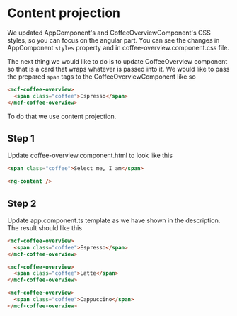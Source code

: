# Content projection

We updated AppComponent's and CoffeeOverviewComponent's CSS styles, so you can focus on the angular
part. You can see the changes in AppComponent `styles` property and in coffee-overview.component.css
file.

The next thing we would like to do is to update CoffeeOverview component so that is a card that
wraps whatever is passed into it. We would like to pass the prepared `span` tags to the
CoffeeOverviewComponent like so

```html
<mcf-coffee-overview>
  <span class="coffee">Espresso</span>
</mcf-coffee-overview>
```

To do that we use content projection.

## Step 1

Update coffee-overview.component.html to look like this

```html
<span class="coffee">Select me, I am</span>

<ng-content />
```

## Step 2

Update app.component.ts template as we have shown in the description. The result should like this

```html
<mcf-coffee-overview>
  <span class="coffee">Espresso</span>
</mcf-coffee-overview>

<mcf-coffee-overview>
  <span class="coffee">Latte</span>
</mcf-coffee-overview>

<mcf-coffee-overview>
  <span class="coffee">Cappuccino</span>
</mcf-coffee-overview>
```
